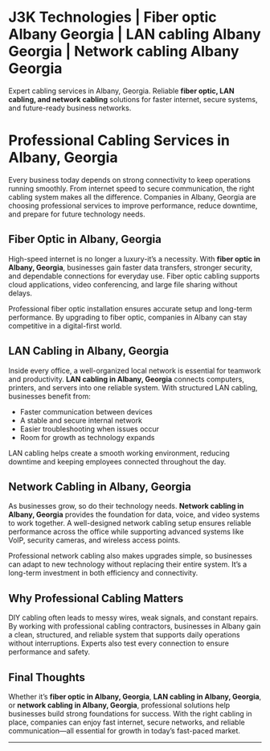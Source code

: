 # J3K Technologies | Fiber optic Albany Georgia | LAN cabling Albany Georgia | Network cabling Albany Georgia

Expert cabling services in Albany, Georgia. Reliable **fiber optic, LAN cabling, and network cabling** solutions for faster internet, secure systems, and future-ready business networks.  
# Professional Cabling Services in Albany, Georgia  

Every business today depends on strong connectivity to keep operations running smoothly. From internet speed to secure communication, the right cabling system makes all the difference. Companies in Albany, Georgia are choosing professional services to improve performance, reduce downtime, and prepare for future technology needs.  

## Fiber Optic in Albany, Georgia  

High-speed internet is no longer a luxury-it’s a necessity. With **fiber optic in Albany, Georgia**, businesses gain faster data transfers, stronger security, and dependable connections for everyday use. Fiber optic cabling supports cloud applications, video conferencing, and large file sharing without delays.  

Professional fiber optic installation ensures accurate setup and long-term performance. By upgrading to fiber optic, companies in Albany can stay competitive in a digital-first world.  

## LAN Cabling in Albany, Georgia  

Inside every office, a well-organized local network is essential for teamwork and productivity. **LAN cabling in Albany, Georgia** connects computers, printers, and servers into one reliable system. With structured LAN cabling, businesses benefit from:  

- Faster communication between devices  
- A stable and secure internal network  
- Easier troubleshooting when issues occur  
- Room for growth as technology expands  

LAN cabling helps create a smooth working environment, reducing downtime and keeping employees connected throughout the day.  

## Network Cabling in Albany, Georgia  

As businesses grow, so do their technology needs. **Network cabling in Albany, Georgia** provides the foundation for data, voice, and video systems to work together. A well-designed network cabling setup ensures reliable performance across the office while supporting advanced systems like VoIP, security cameras, and wireless access points.  

Professional network cabling also makes upgrades simple, so businesses can adapt to new technology without replacing their entire system. It’s a long-term investment in both efficiency and connectivity.  

## Why Professional Cabling Matters  

DIY cabling often leads to messy wires, weak signals, and constant repairs. By working with professional cabling contractors, businesses in Albany gain a clean, structured, and reliable system that supports daily operations without interruptions. Experts also test every connection to ensure performance and safety.  

## Final Thoughts  

Whether it’s **fiber optic in Albany, Georgia**, **LAN cabling in Albany, Georgia**, or **network cabling in Albany, Georgia**, professional solutions help businesses build strong foundations for success. With the right cabling in place, companies can enjoy fast internet, secure networks, and reliable communication—all essential for growth in today’s fast-paced market.  

---


